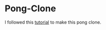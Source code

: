 # Pong-Clone
I followed this [tutorial](http://unity.grogansoft.com/beginners-guide-create-a-pong-clone-in-unity-part-1/) to make this pong clone. 
